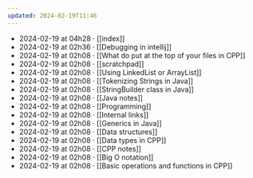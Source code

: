 ```yaml
---
updated: 2024-02-19T11:46
---
```

- 2024-02-19 at 04h28 · [[index]]
- 2024-02-19 at 02h36 · [[Debugging in intellij]]
- 2024-02-19 at 02h08 · [[What do put at the top of your files in CPP]]
- 2024-02-19 at 02h08 · [[scratchpad]]
- 2024-02-19 at 02h08 · [[Using LinkedList or ArrayList]]
- 2024-02-19 at 02h08 · [[Tokenizing Strings in Java]]
- 2024-02-19 at 02h08 · [[StringBuilder class in Java]]
- 2024-02-19 at 02h08 · [[Java notes]]
- 2024-02-19 at 02h08 · [[Programming]]
- 2024-02-19 at 02h08 · [[Internal links]]
- 2024-02-19 at 02h08 · [[Generics in Java]]
- 2024-02-19 at 02h08 · [[Data structures]]
- 2024-02-19 at 02h08 · [[Data types in CPP]]
- 2024-02-19 at 02h08 · [[CPP notes]]
- 2024-02-19 at 02h08 · [[Big O notation]]
- 2024-02-19 at 02h08 · [[Basic operations and functions in CPP]]
